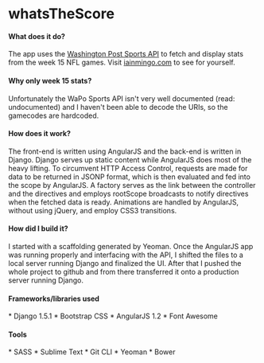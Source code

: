 whatsTheScore
=============

<h4>What does it do?</h4>
The app uses the <a href='http://apps.washingtonpost.com/sports/'>Washington Post Sports API</a> to fetch and display stats from the week 15 NFL games. Visit <a href='http://iainmingo.com/'>iainmingo.com</a> to see for yourself.

<h4>Why only week 15 stats?</h4>
Unfortunately the WaPo Sports API isn't very well documented (read: undocumented) and I haven't been able to decode the URIs, so the gamecodes are hardcoded.

<h4>How does it work?</h4>
The front-end is written using AngularJS and the back-end is written in Django. Django serves up static content while AngularJS does most of the heavy lifting. To circumvent HTTP Access Control, requests are made for data to be returned in JSONP format, which is then evaluated and fed into the scope by AngularJS. A factory serves as the link between the controller and the directives and employs rootScope broadcasts to notify directives when the fetched data is ready. Animations are handled by AngularJS, without using jQuery, and employ CSS3 transitions.

<h4>How did I build it?</h4>
I started with a scaffolding generated by Yeoman. Once the AngularJS app was running properly and interfacing with the API, I shifted the files to a local server running Django and finalized the UI. After that I pushed the whole project to github and from there transferred it onto a production server running Django.

<h4>Frameworks/libraries used</h4>
* Django 1.5.1
* Bootstrap CSS
* AngularJS 1.2
* Font Awesome

<h4>Tools</h4>
* SASS
* Sublime Text
* Git CLI
* Yeoman
* Bower


